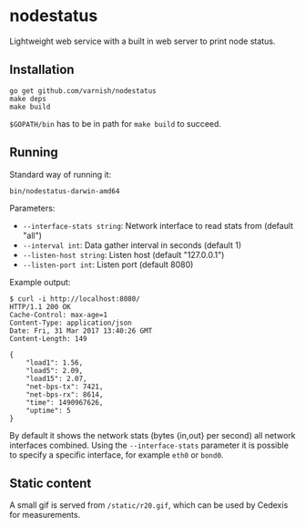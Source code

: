 # nodestatus

Lightweight web service with a built in web server to print node status.

## Installation

```
go get github.com/varnish/nodestatus
make deps
make build
```

``$GOPATH/bin`` has to be in path for ``make build`` to succeed.

## Running

Standard way of running it:

```
bin/nodestatus-darwin-amd64
```

Parameters:

* ``--interface-stats string``: Network interface to read stats from (default "all")
* ``--interval int``: Data gather interval in seconds (default 1)
* ``--listen-host string``: Listen host (default "127.0.0.1")
* ``--listen-port int``: Listen port (default 8080)

Example output:

```
$ curl -i http://localhost:8080/
HTTP/1.1 200 OK
Cache-Control: max-age=1
Content-Type: application/json
Date: Fri, 31 Mar 2017 13:40:26 GMT
Content-Length: 149

{
    "load1": 1.56,
    "load5": 2.09,
    "load15": 2.07,
    "net-bps-tx": 7421,
    "net-bps-rx": 8614,
    "time": 1490967626,
    "uptime": 5
}
```

By default it shows the network stats (bytes {in,out} per second) all network interfaces combined. Using the ``--interface-stats`` parameter it is possible to specify a specific interface, for example ``eth0`` or ``bond0``.

## Static content

A small gif is served from ``/static/r20.gif``, which can be used by Cedexis for measurements.
